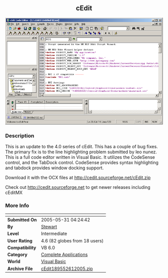 ﻿<div align="center">

## cEdit

<img src="PIC200561628231019.gif">
</div>

### Description

This is an update to the 4.0 series of cEdit. This has a couple of bug fixes. The primary fix is to the line highlighting problem submitted by leo nunez. This is a full code editor written in Visual Basic. It utilizes the CodeSense control, and the TabDock control. CodeSense provides syntax highlighting and tabdock provides window docking support.

Download it with the OCX files at http://cedit.sourceforge.net/cEdit.zip

Check out http://cedit.sourceforge.net to get newer releases including cEditMX
 
### More Info
 


<span>             |<span>
---                |---
**Submitted On**   |2005-05-31 04:24:42
**By**             |[Stewart](https://github.com/Planet-Source-Code/PSCIndex/blob/master/ByAuthor/stewart.md)
**Level**          |Intermediate
**User Rating**    |4.6 (82 globes from 18 users)
**Compatibility**  |VB 6\.0
**Category**       |[Complete Applications](https://github.com/Planet-Source-Code/PSCIndex/blob/master/ByCategory/complete-applications__1-27.md)
**World**          |[Visual Basic](https://github.com/Planet-Source-Code/PSCIndex/blob/master/ByWorld/visual-basic.md)
**Archive File**   |[cEdit189552612005\.zip](https://github.com/Planet-Source-Code/stewart-cedit__1-60848/archive/master.zip)








